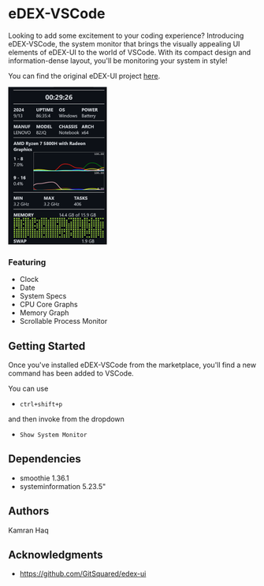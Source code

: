 # eDEX-VSCode
Looking to add some excitement to your coding experience? Introducing eDEX-VSCode, the system monitor that brings the visually appealing UI elements of eDEX-UI to the world of VSCode. With its compact design and information-dense layout, you'll be monitoring your system in style!

You can find the original eDEX-UI project
 [here](https://github.com/GitSquared/edex-ui).


![alt text](<Screenshot 2024-09-13 002942.png>)



### Featuring
- Clock
- Date
- System Specs
- CPU Core Graphs
- Memory Graph
- Scrollable Process Monitor

## Getting Started
Once you've installed eDEX-VSCode from the marketplace, you'll find a new command has been added to VSCode.

You can use
- ```ctrl+shift+p``` 

and then invoke from the dropdown
- ```Show System Monitor```


## Dependencies

- smoothie 1.36.1
- systeminformation 5.23.5"


## Authors
Kamran Haq

## Acknowledgments
- https://github.com/GitSquared/edex-ui
